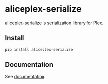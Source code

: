 # aliceplex-serialize

aliceplex-serialize is serialization library for Plex.

## Install

```bash
pip install aliceplex-serialize
```

## Documentation

See [documentation](https://alice.joshuaavalon.app/plex-serialize).

